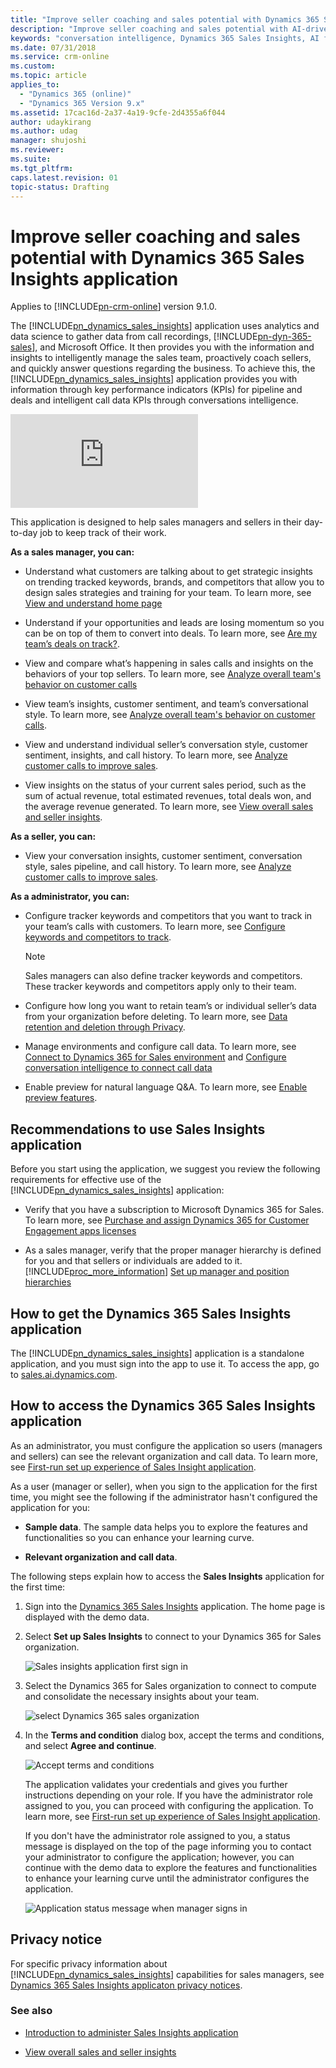 ```yaml
---
title: "Improve seller coaching and sales potential with Dynamics 365 Sales Insights application | MicrosoftDocs"
description: "Improve seller coaching and sales potential with AI-driven insights readily available for Dynamics 365 for Sales"
keywords: "conversation intelligence, Dynamics 365 Sales Insights, AI for sales, Sales AI, Sales Insights"
ms.date: 07/31/2018
ms.service: crm-online
ms.custom: 
ms.topic: article
applies_to:
  - "Dynamics 365 (online)"
  - "Dynamics 365 Version 9.x"
ms.assetid: 17cac16d-2a37-4a19-9cfe-2d4355a6f044
author: udaykirang
ms.author: udag
manager: shujoshi
ms.reviewer: 
ms.suite: 
ms.tgt_pltfrm: 
caps.latest.revision: 01
topic-status: Drafting
---
```


# Improve seller coaching and sales potential with Dynamics 365 Sales Insights application

Applies to [!INCLUDE[pn-crm-online](../includes/pn-crm-online.md)] version 9.1.0.

The [!INCLUDE[pn_dynamics_sales_insights](../includes/pn-dynamics-sales-insights.md)] application uses analytics and data science to gather data from call recordings, [!INCLUDE[pn-dyn-365-sales](../includes/pn-dyn-365-sales.md)], and Microsoft Office. It then provides you with the information and insights to intelligently manage the sales team, proactively coach sellers, and quickly answer questions regarding the business. To achieve this, the [!INCLUDE[pn_dynamics_sales_insights](../includes/pn-dynamics-sales-insights.md)] application provides you with information through key performance indicators (KPIs) for pipeline and deals and intelligent call data KPIs through conversations intelligence.

<div class=embeddedvideo><iframe src=https://go.microsoft.com/fwlink/?linkid=2099797 frameborder=0 allowfullscreen=></iframe></div>

This application is designed to help sales managers and sellers in their day-to-day job to keep track of their work. 

**As a sales manager, you can:**

-	Understand what customers are talking about to get strategic insights on trending tracked keywords, brands, and competitors that allow you to design sales strategies and training for your team. To learn more, see [View and understand home page](dynamics365-sales-insights-app-home-page.md)

-	Understand if your opportunities and leads are losing momentum so you can be on top of them to convert into deals. To learn more, see [Are my team’s deals on track?](dynamics365-sales-insights-app-home-page.md#are-my-teams-deals-on-track). 

-	View and compare what’s happening in sales calls and insights on the behaviors of your top sellers<!--, and the sales pipeline for the timeline-->. To learn more, see [Analyze overall team's behavior on customer calls](conversation-intelligence-team-overview.md)

-	View team’s insights, customer sentiment, and team’s conversational style<!--, and sales pipeline-->. To learn more, see [Analyze overall team's behavior on customer calls](conversation-intelligence-team-overview.md).

-	View and understand individual seller’s conversation style<!--, sales pipeline-->, customer sentiment, insights, and call history. To learn more, see [Analyze customer calls to improve sales](conversation-intelligence-seller-details.md).

-	View insights on the status of your current sales period, such as the sum of actual revenue, total estimated revenues, total deals won, and the average revenue generated. To learn more, see [View overall sales and seller insights](dynamics365-sales-insights-app-home-page.md).

**As a seller, you can:**

-	View your conversation insights, customer sentiment, conversation style, sales pipeline, and call history. To learn more, see [Analyze customer calls to improve sales](conversation-intelligence-seller-details.md).

**As a administrator, you can:**

-	Configure tracker keywords and competitors that you want to track in your team’s calls with customers. To learn more, see [Configure keywords and competitors to track](configure-keywords-competitors.md).

    > [!NOTE]
    > Sales managers can also define tracker keywords and competitors. These tracker keywords and competitors apply only to their team.

-	Configure how long you want to retain team’s or individual seller’s data from your organization before deleting. To learn more, see [Data retention and deletion through Privacy](data-retention-deletion-policy.md).

-	Manage environments and configure call data. To learn more, see [Connect to Dynamics 365 for Sales environment](connect-dynamics365-sales-environment.md) and [Configure conversation intelligence to connect call data](configure-conversation-intelligence-call-data.md)

-	Enable preview for natural language Q&A. To learn more, see [Enable preview features](enable-preview-features-sales-insights-app.md).

## Recommendations to use Sales Insights application

Before you start using the application, we suggest you review the following requirements for effective use of the [!INCLUDE[pn_dynamics_sales_insights](../includes/pn-dynamics-sales-insights.md)] application:

-	Verify that you have a subscription to Microsoft Dynamics 365 for Sales. To learn more, see [Purchase and assign Dynamics 365 for Customer Engagement apps licenses](/dynamics365/customer-engagement/admin/purchase-assign-online-licenses) 

<!-- - Verify that the fiscal year period is configured for your organization. [!INCLUDE[proc_more_information](../includes/proc-more-information.md)] [Work with fiscal year settings](/dynamics365/customer-engagement/admin/work-fiscal-year-settings)-->

- As a sales manager, verify that the proper manager hierarchy is defined for you and that sellers or individuals are added to it. [!INCLUDE[proc_more_information](../includes/proc-more-information.md)] [Set up manager and position hierarchies](/dynamics365/customer-engagement/admin/hierarchy-security#set-up-manager-and-position-hierarchies)

<!-- - As a sales manager, verify that goals are defined for sellers or individuals in your hierarchy.[!INCLUDE[proc_more_information](../includes/proc-more-information.md)] [Create or edit a goal (Sales and Sales Hub)](/dynamics365/customer-engagement/sales-enterprise/create-edit-goal-sales)
    >[!NOTE]
    >While defining goals, ensure that **Goal Metric** parameter is configured as **Revenue**. -->

## How to get the Dynamics 365 Sales Insights application

The [!INCLUDE[pn_dynamics_sales_insights](../includes/pn-dynamics-sales-insights.md)] application is a standalone application, and you must sign into the app to use it. To access the app, go to [sales.ai.dynamics.com](https://sales.ai.dynamics.com/).

## How to access the Dynamics 365 Sales Insights application

As an administrator, you must configure the application so users (managers and sellers) can see the relevant organization and call data. To learn more, see [First-run set up experience of Sales Insight application](fre-setup-sales-insight-app.md).

As a user (manager or seller), when you sign to the application for the first time, you might see the following if the administrator hasn't configured the application for you:

- **Sample data**. The sample data helps you to explore the features and functionalities so you can enhance your learning curve.

- **Relevant organization and call data**.

The following steps explain how to access the **Sales Insights** application for the first time:

1.	Sign into the [Dynamics 365 Sales Insights](https://sales.ai.dynamics.com/) application. The home page is displayed with the demo data.

2.	Select **Set up Sales Insights** to connect to your Dynamics 365 for Sales organization.

    ![Sales insights application first sign in](media/si-app-manager-first-signin.png "Sales Insights application first sign in")

3.	Select the Dynamics 365 for Sales organization to connect to compute and consolidate the necessary insights about your team.

    ![select Dynamics 365 sales organization](media/si-app-select-organization.png "Select Dynamics 365 sales organization")

4.	In the **Terms and condition** dialog box, accept the terms and conditions, and select **Agree and continue**.

    ![Accept terms and conditions](media/si-app-tnc.png "Accept terms and conditions")

	The application validates your credentials and gives you further instructions depending on your role. If you have the administrator role assigned to you, you can proceed with configuring the application. To learn more, see [First-run set up experience of Sales Insight application](fre-setup-sales-insight-app.md).
    
    If you don't have the administrator role assigned to you, a status message is displayed on the top of the page informing you to contact your administrator to configure the application; however, you can continue with the demo data to explore the features and functionalities to enhance your learning curve until the administrator configures the application.
    
    ![Application status message when manager signs in](media/si-app-admin-message-bar-manager.png  "Application status message when manager signs in")

## Privacy notice  

For specific privacy information about [!INCLUDE[pn_dynamics_sales_insights](../includes/pn-dynamics-sales-insights.md)] capabilities for sales managers, see [Dynamics 365 Sales Insights applicaton privacy notices](privacy-notice-manager.md).

### See also

- [Introduction to administer Sales Insights application](intro-admin-guide-sales-insights-app.md)

- [View overall sales and seller insights](dynamics365-sales-insights-app-home-page.md)

